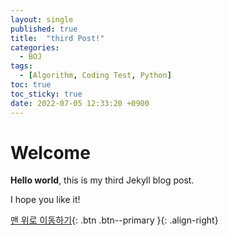 ```yaml
---
layout: single
published: true
title:  "third Post!"
categories:
  - BOJ
tags:
  - [Algorithm, Coding Test, Python]
toc: true
toc_sticky: true
date: 2022-07-05 12:33:20 +0900
---
```


# Welcome

**Hello world**, this is my third Jekyll blog post.

I hope you like it!

[맨 위로 이동하기](#){: .btn .btn--primary }{: .align-right}
